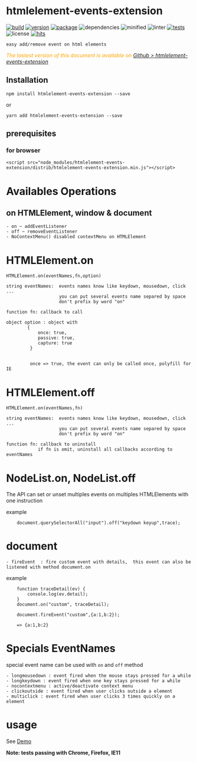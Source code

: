 # htmlelement-events-extension

<div style="display:inline">

[![build](https://travis-ci.org/Sylvain59650/htmlelement-events-extension.png?branch=master)](https://travis-ci.org/Sylvain59650/htmlelement-events-extension)
[![version](https://img.shields.io/npm/v/htmlelement-events-extension.svg)](https://www.npmjs.com/package/htmlelement-events-extension)
[![package](https://img.shields.io/github/package-json/v/Sylvain59650/htmlelement-events-extension.svg)](https://github.com/Sylvain59650/htmlelement-events-extension)
![dependencies](https://img.shields.io/david/Sylvain59650/htmlelement-events-extension.svg)
![minified](https://img.shields.io/bundlephobia/min/htmlelement-events-extension.svg)
![linter](https://img.shields.io/badge/eslint-ok-blue.svg)
[![tests](https://img.shields.io/badge/tests-passing-brightgreen.svg)](https://sylvain59650.github.io/htmlelement-events-extension/)
![license](https://img.shields.io/npm/l/htmlelement-events-extension.svg)
[![hits](http://hits.dwyl.com/Sylvain59650/htmlelement-events-extension.svg)](http://hits.dwyl.com/Sylvain59650/htmlelement-events-extension)
</div>

    easy add/remove event on html elements

 <div class="Note" style="color:orange;font-style:italic">
 
  The lastest version of this document is available on [Github > htmlelement-events-extension](https://github.com/Sylvain59650/htmlelement-events-extension/tree/master/README.md)
</div>


## Installation

    npm install htmlelement-events-extension --save

or

    yarn add htmlelement-events-extension --save


## prerequisites

### for browser

 
    <script src="node_modules/htmlelement-events-extension/distrib/htmlelement-events-extension.min.js"></script>



# Availables Operations

## on HTMLElement, window & document
    - on ~ addEventListener
    - off ~ removeEventListener
    - NoContextMenu() disabled contextMenu on HTMLElement

# HTMLElement.on

    HTMLElement.on(eventNames,fn,option)

    string eventNames:  events names know like keydown, mousedown, click ...
                        you can put several events name separed by space
                        don't prefix by word "on"

    function fn: callback to call

    object option : object with
            {
                once: true,
                passive: true,
                capture: true
             }


             once => true, the event can only be called once, polyfill for IE 

# HTMLElement.off

    HTMLElement.on(eventNames,fn)

    string eventNames:  events names know like keydown, mousedown, click ...
                        you can put several events name separed by space
                        don't prefix by word "on"

    function fn: callback to uninstall
                if fn is omit, uninstall all callbacks according to eventNames

# NodeList.on, NodeList.off
   The API can set or unset multiples events on multiples HTMLElements with one instruction

example

        document.querySelectorAll("input").off("keydown keyup",trace);


# document
    - fireEvent  : fire custom event with details,  this event can also be listened with method document.on

example

        function traceDetail(ev) {
            console.log(ev.detail);
        }
        document.on("custom", traceDetail);

        document.fireEvent("custom",{a:1,b:2});

        => {a:1,b:2}

# Specials EventNames
  special event name can be used with <code>on</code> and <code>off</code> method

    - longmousedown : event fired when the mouse stays pressed for a while
    - longkeydown : event fired when one key stays pressed for a while
    - nocontextmenu : active/deactivate context menu
    - clickoutside : event fired when user clicks outside a element
    - multiclick : event fired when user clicks 3 times quickly on a element

# usage

See [Demo](https://sylvain59650.github.io/htmlelement-events-extension/)
    
**Note: tests passing with Chrome, Firefox, IE11**